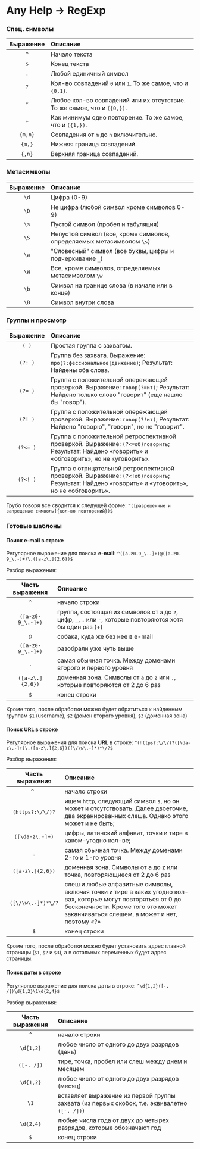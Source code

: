 # Any Help -> RegExp
### Спец. символы

Выражение | Описание
:-------: | :-------
`^` | Начало текста
`$` | Конец текста
`.` | Любой единичный символ
`?` | Кол-во совпадений `0` или `1`. То же самое, что и `{0,1}`.
`*` | Любое кол-во совпадений или их отсутствие. То же самое, что и `({0,})`.
`+` | Как минимум одно повторение. То же самое, что и `({1,})`.
`{m,n}` | Совпадения от `m` до `n` включительно.
`{m,}` | Нижняя граница совпадений.
`{,n}` | Верхняя граница совпадений.


### Метасимволы

Выражение | Описание
:-------: | :-------
`\d` | Цифра (0-9)
`\D` | Не цифра (любой символ кроме символов 0-9)
`\s` | Пустой символ (пробел и табуляция)
`\S` | Непустой символ (все, кроме символов, определяемых метасимволом `\s`)
`\w` | "Словесный" символ (все буквы, цифры и подчеркивание `_`)
`\W` | Все, кроме символов, определяемых метасимволом `\w`
`\b` | Символ на границе слова (в начале или в конце)
`\B` | Символ внутри слова


### Группы и просмотр

Выражение | Описание
:-------: | :-------
`( )` | Простая группа с захватом.
`(?: )` | Группа без захвата. Выражение: `про(?:фессиональное\|движение)`; Результат: Найдены оба слова.
`(?= )` | Группа с положительной опережающей проверкой. Выражение: `говор(?=ит)`; Результат: Найдено только слово "говорит" (еще нашло бы "говор").
`(?! )` | Группа с положительной опережающей проверкой. Выражение: `говор(?!ит)`; Результат: Найдено "говорю", "говори", но не "говорит".
`(?<= )` | Группа с положительной ретроспективной проверкой. Выражение: `(?<=об)говорить`; Результат: Найдено «говорить» и «обговорить», но не «уговорить».
`(?<! )` | Группа с отрицательной ретроспективной проверкой. Выражение: `(?<!об)говорить`; Результат: Найдено «говорить» и «уговорить», но не «обговорить».

Грубо говоря все сводится к следущей форме:
`^([разрешенные и запрещеные символы]{кол-во повторений})$`

### Готовые шаблоны
#### Поиск e-mail в строке
Регулярное выражение для поиска **e-mail**:
`^([a-z0-9_\.-]+)@([a-z0-9_\.-]+)\.([a-z\.]{2,6})$`

Разбор выражения:

Часть выражения | Описание
:-------------: | :-------
`^` | начало строки
`([a-z0-9_\.-]+)` | группа, состоящая из символов от `a` до `z`, цифр, `_`, `.` или `-`, которые повторяются хотя бы один раз (+)
`@` | собака, куда же без нее в e-mail
`([a-z0-9_\.-]+)` | разобрали уже чуть выше
`.` | самая обычная точка. Между доменами второго и первого уровня
`([a-z\.]{2,6})` | доменная зона. Символы от `a` до `z` или `.`, которые повторяются от 2 до 6 раз
`$` | конец строки

Кроме того, после обработки можно будет обратиться к найденным группам `$1` (username), `$2` (домен второго уровня), `$3` (доменная зона)

#### Поиск URL в строке
Регулярное выражения для поиска **URL** в строке:
`^(https?:\/\/)?([\da-z\.-]+)\.([a-z\.]{2,6})([\/\w\.-]*)*\/?$`

Разбор выражения:

Часть выражения | Описание
:-------------: | :-------
`^ ` | начало строки
`(https?:\/\/)?` | ищем `http`, следующий символ `s`, но он может и отсутствовать. Далее двоеточие, два экранированных слеша. Однако этого может и не быть;
`([\da-z\.-]+)` | цифры, латинский алфавит, точки и тире в каком-угодно кол-ве;
`.`|самая обычная точка. Между доменами 2-го и 1-го уровня
`([a-z\.]{2,6})` | доменная зона. Символы от a до z или точка, повторяющиеся от 2 до 6 раз
`([\/\w\.-]*)*\/?` | слеш и любые алфавитные символы, включая точки и тире в каких угодно кол-вах, которые могут повторяться от 0 до бесконечности. Кроме того это может заканчиваться слешем, а может и нет, поэтому «?»
`$` | конец строки

Кроме того, после обработки можно будет установить адрес главной страницы (`$1`, `$2` и `$3`), а в остальных переменных будет адрес страницы.

#### Поиск даты в строке
Регулярное выражение для поиска даты в строке:
`^\d{1,2}([-. /])\d{1,2}\1\d{2,4}$`

Разбор выражения:

Часть выражения | Описание
:-------------: | :-------
`^` | начало строки
`\d{1,2}` | любое число от одного до двух разрядов (день)
`([-. /])` | тире, точка, пробел или слеш между днем и месяцем
`\d{1,2}` | любое число от одного до двух разрядов (месяц)
`\1` | вставляет выражение из первой группы захвата (из первых скобок, т.е. эквивалетно `([-. /])`)
`\d{2,4}` | любые числа года от двух до четырех разрядов, которые обозначают год
`$` | конец строки